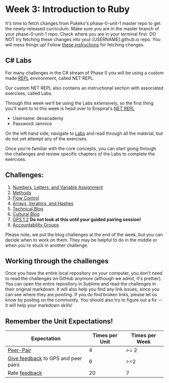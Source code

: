 # Week 3: Introduction to Ruby

<!-- Week 3's material is not ready yet!

We will release it with changes at least by the Friday before the week begins. -->

It's time to fetch changes from Pukeko's phase-0-unit-1 master repo to get the newly-released curriculum. Make sure you are in the master branch of your phase-0-unit-1 repo. Check where you are in your terminal first. DO NOT try fetching these changes into your [USERNAME].github.io repo. You will mess things up! Follow [these instructions](https://github.com/enspiral-dev-academy/phase-0-handbook/blob/master/fetching-changes.md) for fetching changes.

C# Labs
-------

For many challenges in the C# stream of Phase 0 you will be using a custom made [REPL](http://en.wikipedia.org/wiki/Read%E2%80%93eval%E2%80%93print_loop) environment, called NET REPL.

Our custom NET REPL also contains an instructional section with associated exercises, called Labs.

Through this week we'll be using the Labs extensively, so the first thing you'll want to to this week is head over to Enspiral's [NET REPL](http://net-repl.enspiral.info) 

* Username: devacademy
* Password: iamnice

On the left hand side, navigate to [Labs](http://net-repl.enspiral.info/labs) and read through all the material, but do not yet attempt any of the exercises.

Once you're familiar with the core concepts, you can start going through the challenges and review specific chapters of the Labs to complete the exercises.

## Challenges:

1. [Numbers, Letters, and Variable Assignment](1-numbers-letters)
2. [Methods](2-methods)
3. [Flow Control](3-flow-control)
4. [Arrays, Iterators, and Hashes](4-arrays)
5. [Technical Blog](7-technical-blog.md)
6. [Cultural Blog](8-cultural-blog.md)
7. [GPS 1.2](9-gps1-2) **Do not look at this until your guided pairing session!**
8. [Accountability Groups](10-accountability-groups.md)

Please note, we put the blog challenges at the end of the week, but you can decide when to work on them. They may be helpful to do in the middle or when you're stuck in another challenge.

## Working through the challenges
Once you have the entire local repository on your computer, you don't need to read the challenges on GitHub anymore (although we admit, it's prettier). You can open the entire repository in Sublime and read the challenges in their original markdown. It will also help you find any link issues, since you can see where they are pointing. If you do find broken links, please let us know by posting on the community. You should also try to figure out a fix -- it will help your markdown skills!

## Remember the Unit Expectations!

Expectation | Times per Unit | Times per Week
------------|----------|---------
[Peer-Pair](https://github.com/enspiral-dev-academy/phase-0-handbook/blob/master/peer-pairing_sessions.md) | 4 | >= 2
[Give feedback](https://socrates.devbootcamp.com/feedback/new) to GPS and peer pairs | 6 | >=2
Rate [feedback](https://socrates.devbootcamp.com/feedback) | 20 | 7